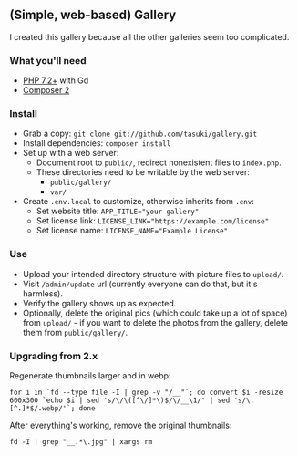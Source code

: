 ## (Simple, web-based) Gallery

I created this gallery because all the other galleries seem too complicated.

### What you'll need

* [PHP 7.2+](https://www.php.net/) with Gd
* [Composer 2](https://getcomposer.org/)

### Install

* Grab a copy: `git clone git://github.com/tasuki/gallery.git`
* Install dependencies: `composer install`
* Set up with a web server:
	* Document root to `public/`, redirect nonexistent files to `index.php`.
	* These directories need to be writable by the web server:
		* `public/gallery/`
		* `var/`
* Create `.env.local` to customize, otherwise inherits from `.env`:
	* Set website title: `APP_TITLE="your gallery"`
	* Set license link: `LICENSE_LINK="https://example.com/license"`
	* Set license name: `LICENSE_NAME="Example License"`

### Use

* Upload your intended directory structure with picture files to `upload/`.
* Visit `/admin/update` url (currently everyone can do that, but it's harmless).
* Verify the gallery shows up as expected.
* Optionally, delete the original pics (which could take up a lot of space)
  from `upload/` - if you want to delete the photos from the gallery, delete
  them from `public/gallery/`.

### Upgrading from 2.x

Regenerate thumbnails larger and in webp:

	for i in `fd --type file -I | grep -v "/__"`; do convert $i -resize 600x300 `echo $i | sed 's/\/\([^\/]*\)$/\/__\1/' | sed 's/\.[^.]*$/.webp/'`; done

After everything's working, remove the original thumbnails:

	fd -I | grep "__.*\.jpg" | xargs rm
